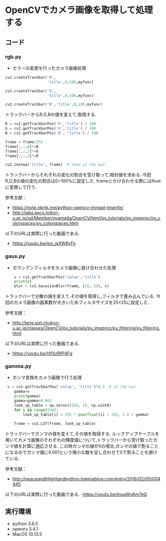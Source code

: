 # OpenCVでカメラ画像を取得して処理する
## コード
### rgb.py
  - カラーの変更を行ったカメラ画像処理
```python
cv2.createTrackbar('R',
                   'title',0,100,myfunc)

cv2.createTrackbar('G',
                   'title',0,100,myfunc)

cv2.createTrackbar('B','title',0,100,myfunc)
```


トラックバーからR,G,Bの値を変えて,取得する.


```python
R = cv2.getTrackbarPos('R','title') / 100
G = cv2.getTrackbarPos('G','title') / 100
B = cv2.getTrackbarPos('B', 'title') / 100

frame = frame/255
frame[:,:,0]*=B
frame[:,:,1]*=G
frame[:,:,2]*=R

cv2.imshow('title', frame)  # show in the win
```
 
 
 トラックバーからそれぞれの変化の割合を受け取って,相対値を求める.
 今回R,G,Bの値の変化の割合は0~100%に設定した.
 frameとかけ合わせる際にはfloatに変換して行う.
 
 
 参考文献：
  - https://note.nkmk.me/python-opencv-imread-imwrite/
  - http://labs.eecs.tottori-u.ac.jp/sd/Member/oyamada/OpenCV/html/py_tutorials/py_imgproc/py_colorspaces/py_colorspaces.html
 
 
 
 以下のURLは実際に行った動画である.
 - https://youtu.be/ipo_wXW8yFo
  
### gaus.py
  - ガウシアンフィルタをカメラ画像に掛け合わせた処理
```python
    v = cv2.getTrackbarPos('value','title')
    print(v)
    blur = cv2.GaussianBlur(frame, (25, 25), v)
```

トラックバーで分散の値を変えて,その値を取得し,フィルタで畳み込んでいる.
今回のカメラ画像の画素数が大きいためフィルタサイズを25×25に設定した.


参考文献：
 - http://lang.sist.chukyo-u.ac.jp/classes/OpenCV/py_tutorials/py_imgproc/py_filtering/py_filtering.html


以下のURLは実際に行った動画である.
- https://youtu.be/hIfXzRfP4Fg




### gamma.py
  - ガンマ変換をカメラ画像で行う処理
  
```python
 v = cv2.getTrackbarPos('value', 'title')*0.5  # of the win
	gamma=v
	print(gamma)
	gamma=gamma+0.001
	look_up_table = np.zeros((256, 1), np.uint8)
	for i in range(256):
		look_up_table[i] = 255 * pow(float(i) / 255, 1.0 / gamma)
		
	frame = cv2.LUT(frame, look_up_table)
```


トラックバーでガンマの値を変えて,その値を取得する.
ルックアップテーブルを用いてカメラ画像のそれぞれの輝度値について,トラックバーから受け取ったガンマ値を計算に適応させる.
この時ガンマの値が0の場合,ガンマの値で割ることになるのでガンマ値に0.001という微小な数を足し合わせて0で割ることを避けている.


参考文献：
 - http://peaceandhilightandpython.hatenablog.com/entry/2016/02/05/004445


以下のURLは実際に行った動画である.
-https://youtu.be/lnugWyAm7eQ




## 実行環境
- python 3.6.5
- opencv 3.4.1
- MacOS 10.13.5
